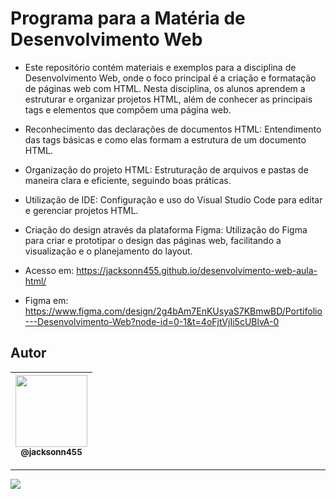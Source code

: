 Programa para a Matéria de Desenvolvimento Web
===============================================

- Este repositório contém materiais e exemplos para a disciplina de Desenvolvimento Web, onde o foco principal é a criação e formatação de páginas web com HTML. Nesta disciplina, os alunos aprendem a estruturar e organizar projetos HTML, além de conhecer as principais tags e elementos que compõem uma página web.

- Reconhecimento das declarações de documentos HTML: Entendimento das tags básicas e como elas formam a estrutura de um documento HTML.
- Organização do projeto HTML: Estruturação de arquivos e pastas de maneira clara e eficiente, seguindo boas práticas.
- Utilização de IDE: Configuração e uso do Visual Studio Code para editar e gerenciar projetos HTML.
- Criação do design através da plataforma Figma: Utilização do Figma para criar e prototipar o design das páginas web, facilitando a visualização e o planejamento do layout.

- Acesso em: https://jacksonn455.github.io/desenvolvimento-web-aula-html/
- Figma em: https://www.figma.com/design/2g4bAm7EnKUsyaS7KBmwBD/Portifolio---Desenvolvimento-Web?node-id=0-1&t=4oFjtVjIi5cUBlvA-0

## Autor

 | [<img src="https://avatars1.githubusercontent.com/u/46221221?s=460&u=0d161e390cdad66e925f3d52cece6c3e65a23eb2&v=4" width=115><br><sub>@jacksonn455</sub>](https://github.com/jacksonn455) |
  | :---: |

--------------------
 ![](https://github.com/jacksonn455/Desenvolvimento-web/blob/master/assets/images/page.png)
